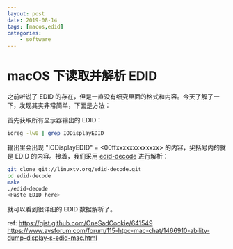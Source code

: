 ```yaml
---
layout: post
date: 2019-08-14
tags: [macos,edid]
categories:
    - software
---
```


# macOS 下读取并解析 EDID

之前听说了 EDID 的存在，但是一直没有细究里面的格式和内容。今天了解了一下，发现其实非常简单，下面是方法：

首先获取所有显示器输出的 EDID：

```bash
ioreg -lw0 | grep IODisplayEDID
```

输出里会出现 "IODisplayEDID" = <00ffxxxxxxxxxxxxx> 的内容，尖括号内的就是 EDID 的内容。接着，我们采用 [edid-decode](https://git.linuxtv.org/edid-decode.git/) 进行解析：

```bash
git clone git://linuxtv.org/edid-decode.git
cd edid-decode
make
./edid-decode
<Paste EDID here>
```

就可以看到很详细的 EDID 数据解析了。

ref: https://gist.github.com/OneSadCookie/641549 https://www.avsforum.com/forum/115-htpc-mac-chat/1466910-ability-dump-display-s-edid-mac.html